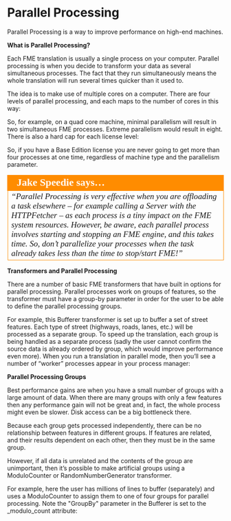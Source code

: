 # Parallel Processing

Parallel Processing is a way to improve performance on high-end machines.

**What is Parallel Processing?**

Each FME translation is usually a single process on your computer. Parallel processing is when you decide to transform your data as several simultaneous processes. The fact that they run simultaneously means the whole translation will run several times quicker than it used to.

The idea is to make use of multiple cores on a computer. There are four levels of parallel processing, and each maps to the number of cores in this way:

So, for example, on a quad core machine, minimal parallelism will result in two simultaneous FME processes. Extreme parallelism would result in eight.
There is also a hard cap for each license level:

So, if you have a Base Edition license you are never going to get more than four processes at one time, regardless of machine type and the parallelism parameter.

<table style="border-spacing: 0px">
<tr>
<td style="vertical-align:middle;background-color:darkorange;border: 2px solid darkorange">
<i class="fa fa-quote-left fa-lg fa-pull-left fa-fw" style="color:white;padding-right: 12px;vertical-align:text-top"></i>
<span style="color:white;font-size:x-large;font-weight: bold;font-family:serif">Jake Speedie says…</span>
</td>
</tr>

<tr>
<td style="border: 1px solid darkorange">
<span style="font-family:serif; font-style:italic; font-size:larger">
“Parallel Processing is very effective when you are offloading a task
elsewhere – for example calling a Server with the HTTPFetcher – as each
process is a tiny impact on the FME system resources.
However, be aware, each parallel process involves starting and stopping an FME engine,
and this takes time. So, don’t parallelize your processes when the task already takes
less than the time to stop/start FME!”
</span>
</td>
</tr>
</table>

**Transformers and Parallel Processing**

There are a number of basic FME transformers that have built in options for parallel processing. Parallel processes work on groups of features, so the transformer must have a group-by parameter in order for the user to be able to define the parallel processing groups.

For example, this Bufferer transformer is set up to buffer a set of street features.
Each type of street (highways, roads, lanes, etc.) will be processed as a separate group.
To speed up the translation, each group is being handled as a separate process (sadly the user cannot confirm the source data is already ordered by group, which would improve performance even more).
When you run a translation in parallel mode, then you’ll see a number of “worker” processes appear in your process manager:

**Parallel Processing Groups**

Best performance gains are when you have a small number of groups with a large amount of data. When there are many groups with only a few features then any performance gain will not be great and, in fact, the whole process might even be slower. Disk access can be a big bottleneck there.

Because each group gets processed independently, there can be no relationship between features in different groups. If features are related, and their results dependent on each other, then they must be in the same group.

However, if all data is unrelated and the contents of the group are unimportant, then it’s possible to make artificial groups using a ModuloCounter or RandomNumberGenerator transformer.

For example, here the user has millions of lines to buffer (separately) and uses a ModuloCounter to assign them to one of four groups for parallel processing. Note the "GroupBy" parameter in the Bufferer is set to the _modulo_count attribute: